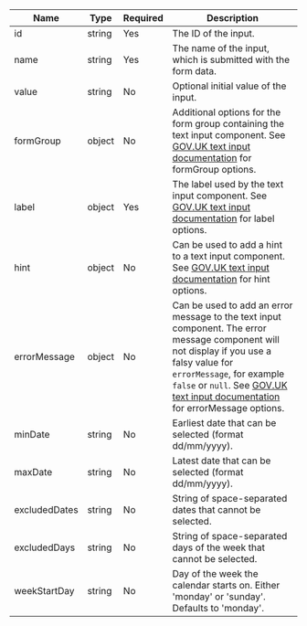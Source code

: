 | Name          | Type   | Required | Description                                                                                                                                                                                                                                                                                                            |
| ------------- | ------ | -------- | ---------------------------------------------------------------------------------------------------------------------------------------------------------------------------------------------------------------------------------------------------------------------------------------------------------------------- |
| id            | string | Yes      | The ID of the input.                                                                                                                                                                                                                                                                                                   |
| name          | string | Yes      | The name of the input, which is submitted with the form data.                                                                                                                                                                                                                                                          |
| value         | string | No       | Optional initial value of the input.                                                                                                                                                                                                                                                                                   |
| formGroup     | object | No       | Additional options for the form group containing the text input component. See [GOV.UK text input documentation](https://design-system.service.gov.uk/components/text-input/) for formGroup options.                                                                                                                   |
| label         | object | Yes      | The label used by the text input component. See [GOV.UK text input documentation](https://design-system.service.gov.uk/components/text-input/) for label options.                                                                                                                                                      |
| hint          | object | No       | Can be used to add a hint to a text input component. See [GOV.UK text input documentation](https://design-system.service.gov.uk/components/text-input/) for hint options.                                                                                                                                              |
| errorMessage  | object | No       | Can be used to add an error message to the text input component. The error message component will not display if you use a falsy value for `errorMessage`, for example `false` or `null`. See [GOV.UK text input documentation](https://design-system.service.gov.uk/components/text-input/) for errorMessage options. |
| minDate       | string | No       | Earliest date that can be selected (format dd/mm/yyyy).                                                                                                                                                                                                                                                                |
| maxDate       | string | No       | Latest date that can be selected (format dd/mm/yyyy).                                                                                                                                                                                                                                                                  |
| excludedDates | string | No       | String of space-separated dates that cannot be selected.                                                                                                                                                                                                                                                               |
| excludedDays  | string | No       | String of space-separated days of the week that cannot be selected.                                                                                                                                                                                                                                                    |
| weekStartDay  | string | No       | Day of the week the calendar starts on. Either 'monday' or 'sunday'. Defaults to 'monday'.                                                                                                                                                                                                                             |
